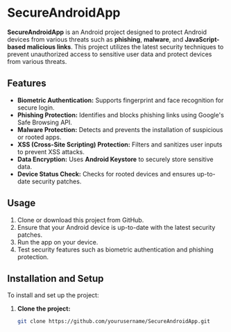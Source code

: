 # SecureAndroidApp

**SecureAndroidApp** is an Android project designed to protect Android devices from various threats such as **phishing**, **malware**, and **JavaScript-based malicious links**. This project utilizes the latest security techniques to prevent unauthorized access to sensitive user data and protect devices from various threats.

## Features

- **Biometric Authentication:** Supports fingerprint and face recognition for secure login.
- **Phishing Protection:** Identifies and blocks phishing links using Google's Safe Browsing API.
- **Malware Protection:** Detects and prevents the installation of suspicious or rooted apps.
- **XSS (Cross-Site Scripting) Protection:** Filters and sanitizes user inputs to prevent XSS attacks.
- **Data Encryption:** Uses **Android Keystore** to securely store sensitive data.
- **Device Status Check:** Checks for rooted devices and ensures up-to-date security patches.

## Usage

1. Clone or download this project from GitHub.
2. Ensure that your Android device is up-to-date with the latest security patches.
3. Run the app on your device.
4. Test security features such as biometric authentication and phishing protection.

## Installation and Setup

To install and set up the project:

1. **Clone the project:**
   ```bash
   git clone https://github.com/yourusername/SecureAndroidApp.git